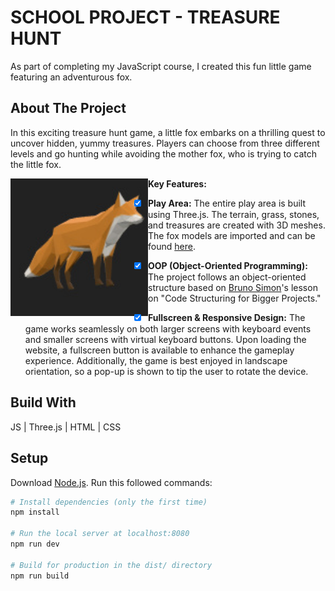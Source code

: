 # SCHOOL PROJECT - TREASURE HUNT
As part of completing my JavaScript course, I created this fun little game featuring an adventurous fox.

## About The Project
In this exciting treasure hunt game, a little fox embarks on a thrilling quest to uncover hidden, yummy treasures. Players can choose from three different levels and go hunting while avoiding the mother fox, who is trying to catch the little fox.

**Key Features:**
<img src="static/models/Fox/screenshot/screenshot.jpg" width="220px" align="left">
- [x] **Play Area:** The entire play area is built using Three.js. The terrain, grass, stones, and treasures are created with 3D meshes. The fox models are imported and can be found [here](https://github.com/KhronosGroup/glTF-Sample-Assets/tree/main/Models/Fox).
- [x] **OOP (Object-Oriented Programming):** The project follows an object-oriented structure based on [Bruno Simon](https://github.com/brunosimon)'s lesson on "Code Structuring for Bigger Projects."
- [x] **Fullscreen & Responsive Design:** The game works seamlessly on both larger screens with keyboard events and smaller screens with virtual keyboard buttons. Upon loading the website, a fullscreen button is available to enhance the gameplay experience. Additionally, the game is best enjoyed in landscape orientation, so a pop-up is shown to tip the user to rotate the device.


## Build With
JS | Three.js | HTML | CSS

## Setup
Download [Node.js](https://nodejs.org/en/download/).
Run this followed commands:

``` bash
# Install dependencies (only the first time)
npm install

# Run the local server at localhost:8080
npm run dev

# Build for production in the dist/ directory
npm run build
```
